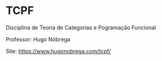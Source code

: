 # TCPF
Disciplina de Teoria de Categorias e Pogramação Funcional

Professor: Hugo Nóbrega

Site: https://www.hugonobrega.com/tcpf/
